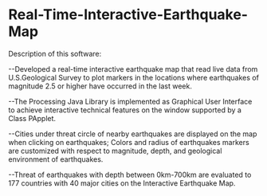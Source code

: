# Real-Time-Interactive-Earthquake-Map
Description of this software:

--Developed a real-time interactive earthquake map that read live data from U.S.Geological Survey to plot markers in the locations where earthquakes of magnitude 2.5 or higher have occurred in the last week.

--The Processing Java Library is implemented as Graphical User Interface to achieve interactive technical features on the window supported by a Class PApplet.

--Cities under threat circle of nearby earthquakes are displayed on the map when clicking on earthquakes; Colors and radius of earthquakes markers are customized with respect to magnitude, depth, and geological environment of earthquakes. 

--Threat of earthquakes with depth between 0km-700km are evaluated to 177 countries with 40 major cities on the Interactive Earthquake Map. 



